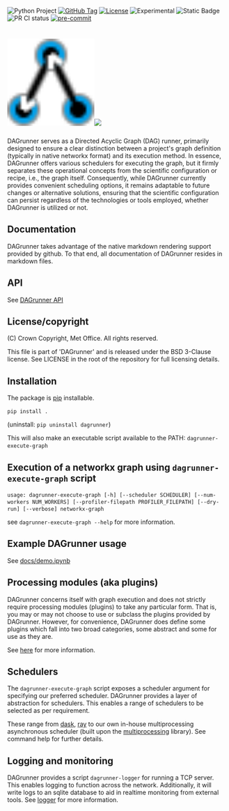 ![Python Project](https://img.shields.io/badge/language-Python%20>=3.9-blue?logo=python&logoColor=white)
[![GitHub Tag](https://img.shields.io/github/v/tag/MetOffice/dagrunner)](https://github.com/MetOffice/dagrunner/tags)
[![License](https://img.shields.io/badge/License-BSD%203--Clause-blue.svg)](https://opensource.org/licenses/BSD-3-Clause)
![Experimental](https://img.shields.io/badge/status-experimental-orange)
![Static Badge](https://img.shields.io/badge/install-pip-blue)
![PR CI status](https://github.com/MetOffice/dagrunner/actions/workflows/tests.yml/badge.svg)
[![pre-commit](https://img.shields.io/badge/pre--commit-enabled-brightgreen?logo=pre-commit)](https://github.com/pre-commit/pre-commit)

# <img src="docs/symbol.svg" alt="dagrunner_icon" width=200px>![](https://placehold.co/600x200/transparent/929292?text=DAGrunner)

DAGrunner serves as a Directed Acyclic Graph (DAG) runner, primarily designed to ensure a clear distinction between a project's graph definition (typically in native networkx format) and its execution method. In essence, DAGrunner offers various schedulers for executing the graph, but it firmly separates these operational concepts from the scientific configuration or recipe, i.e., the graph itself. Consequently, while DAGrunner currently provides convenient scheduling options, it remains adaptable to future changes or alternative solutions, ensuring that the scientific configuration can persist regardless of the technologies or tools employed, whether DAGrunner is utilized or not.

## Documentation

DAGrunner takes advantage of the native markdown rendering support provided by github.  To that end, all documentation of DAGrunner resides in markdown files.

## API

See [DAGrunner API](docs/dagrunner_index.md)

## License/copyright

(C) Crown Copyright, Met Office. All rights reserved.

This file is part of 'DAGrunner' and is released under the BSD 3-Clause license.
See LICENSE in the root of the repository for full licensing details.

## Installation

The package is [pip](https://pip.pypa.io/en/stable/) installable.
```
pip install .
```

(uninstall: `pip uninstall dagrunner`)

This will also make an executable script available to the PATH: `dagrunner-execute-graph`

## Execution of a networkx graph using `dagrunner-execute-graph` script

```
usage: dagrunner-execute-graph [-h] [--scheduler SCHEDULER] [--num-workers NUM_WORKERS] [--profiler-filepath PROFILER_FILEPATH] [--dry-run] [--verbose] networkx-graph
```
see `dagrunner-execute-graph --help` for more information.

## Example DAGrunner usage

See [docs/demo.ipynb](docs/demo.ipynb)

## Processing modules (aka plugins)

DAGrunner concerns itself with graph execution and does not strictly require processing modules (plugins) to take any particular form.  That is, you may or may not choose to use or subclass the plugins provided by DAGrunner.
However, for convenience, DAGrunner does define some plugins which fall into two broad categories, some abstract and some for use as they are.

See [here](docs/dagrunner.plugin_framework.md) for more information.

## Schedulers

The `dagrunner-execute-graph` script exposes a scheduler argument for specifying our preferred scheduler.  DAGrunner provides a layer of abstraction for schedulers.  This enables a range of schedulers to be selected as per requirement.

These range from [dask](https://www.dask.org/), [ray](https://docs.ray.io/en/latest/ray-more-libs/dask-on-ray.html) to our own in-house multiprocessing asynchronous scheduler (built upon the [multiprocessing](https://docs.python.org/3/library/multiprocessing.html) library).  See command help for further details.

## Logging and monitoring

DAGrunner provides a script `dagrunner-logger` for running a TCP server.  This enables logging to function across the network.  Additionally, it will write logs to an sqlite database to aid in realtime monitoring from external tools.
See [logger](docs/dagrunner.utils.logger.md) for more information.
